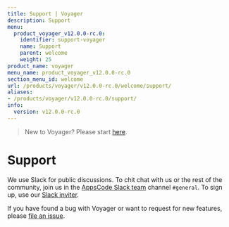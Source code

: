 ```yaml
---
title: Support | Voyager
description: Support
menu:
  product_voyager_v12.0.0-rc.0:
    identifier: support-voyager
    name: Support
    parent: welcome
    weight: 25
product_name: voyager
menu_name: product_voyager_v12.0.0-rc.0
section_menu_id: welcome
url: /products/voyager/v12.0.0-rc.0/welcome/support/
aliases:
- /products/voyager/v12.0.0-rc.0/support/
info:
  version: v12.0.0-rc.0
---
```


> New to Voyager? Please start [here](/products/voyager/v12.0.0-rc.0/concepts/overview).

# Support

We use Slack for public discussions. To chit chat with us or the rest of the community, join us in the [AppsCode Slack team](https://appscode.slack.com/messages/C0XQFLGRM/details/) channel `#general`. To sign up, use our [Slack inviter](https://slack.appscode.com/).

If you have found a bug with Voyager or want to request for new features, please [file an issue](https://github.com/appscode/voyager/issues/new).
